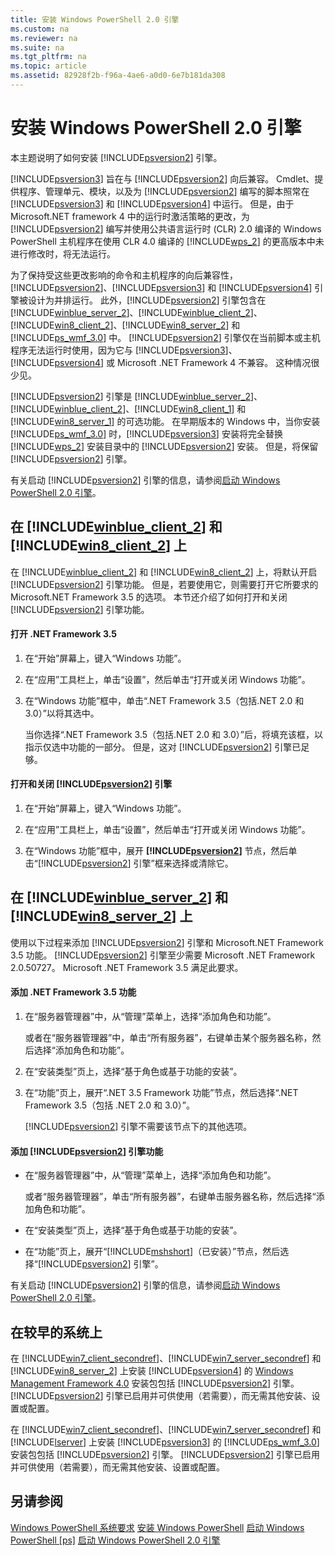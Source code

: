 ```yaml
---
title: 安装 Windows PowerShell 2.0 引擎
ms.custom: na
ms.reviewer: na
ms.suite: na
ms.tgt_pltfrm: na
ms.topic: article
ms.assetid: 82928f2b-f96a-4ae6-a0d0-6e7b181da308
---
```

# 安装 Windows PowerShell 2.0 引擎
本主题说明了如何安装 [!INCLUDE[psversion2](../Token/psversion2_md.md)] 引擎。

[!INCLUDE[psversion3](../Token/psversion3_md.md)] 旨在与 [!INCLUDE[psversion2](../Token/psversion2_md.md)] 向后兼容。 Cmdlet、提供程序、管理单元、模块，以及为 [!INCLUDE[psversion2](../Token/psversion2_md.md)] 编写的脚本照常在 [!INCLUDE[psversion3](../Token/psversion3_md.md)] 和 [!INCLUDE[psversion4](../Token/psversion4_md.md)] 中运行。 但是，由于 Microsoft.NET framework 4 中的运行时激活策略的更改，为 [!INCLUDE[psversion2](../Token/psversion2_md.md)] 编写并使用公共语言运行时 (CLR) 2.0 编译的 Windows PowerShell 主机程序在使用 CLR 4.0 编译的 [!INCLUDE[wps_2](../Token/wps_2_md.md)] 的更高版本中未进行修改时，将无法运行。

为了保持受这些更改影响的命令和主机程序的向后兼容性，[!INCLUDE[psversion2](../Token/psversion2_md.md)]、[!INCLUDE[psversion3](../Token/psversion3_md.md)] 和 [!INCLUDE[psversion4](../Token/psversion4_md.md)] 引擎被设计为并排运行。 此外，[!INCLUDE[psversion2](../Token/psversion2_md.md)] 引擎包含在 [!INCLUDE[winblue_server_2](../Token/winblue_server_2_md.md)]、[!INCLUDE[winblue_client_2](../Token/winblue_client_2_md.md)]、[!INCLUDE[win8_client_2](../Token/win8_client_2_md.md)]、[!INCLUDE[win8_server_2](../Token/win8_server_2_md.md)] 和 [!INCLUDE[ps_wmf_3.0](../Token/ps_wmf_3.0_md.md)] 中。 [!INCLUDE[psversion2](../Token/psversion2_md.md)] 引擎仅在当前脚本或主机程序无法运行时使用，因为它与 [!INCLUDE[psversion3](../Token/psversion3_md.md)]、[!INCLUDE[psversion4](../Token/psversion4_md.md)] 或 Microsoft .NET Framework 4 不兼容。 这种情况很少见。

[!INCLUDE[psversion2](../Token/psversion2_md.md)] 引擎是 [!INCLUDE[winblue_server_2](../Token/winblue_server_2_md.md)]、[!INCLUDE[winblue_client_2](../Token/winblue_client_2_md.md)]、[!INCLUDE[win8_client_1](../Token/win8_client_1_md.md)] 和 [!INCLUDE[win8_server_1](../Token/win8_server_1_md.md)] 的可选功能。 在早期版本的 Windows 中，当你安装 [!INCLUDE[ps_wmf_3.0](../Token/ps_wmf_3.0_md.md)] 时，[!INCLUDE[psversion3](../Token/psversion3_md.md)] 安装将完全替换 [!INCLUDE[wps_2](../Token/wps_2_md.md)] 安装目录中的 [!INCLUDE[psversion2](../Token/psversion2_md.md)] 安装。 但是，将保留 [!INCLUDE[psversion2](../Token/psversion2_md.md)] 引擎。

有关启动 [!INCLUDE[psversion2](../Token/psversion2_md.md)] 引擎的信息，请参阅[启动 Windows PowerShell 2.0 引擎](../Topic/Starting-the-Windows-PowerShell-2.0-Engine.md)。

## 在 [!INCLUDE[winblue_client_2](../Token/winblue_client_2_md.md)] 和 [!INCLUDE[win8_client_2](../Token/win8_client_2_md.md)] 上
在 [!INCLUDE[winblue_client_2](../Token/winblue_client_2_md.md)] 和 [!INCLUDE[win8_client_2](../Token/win8_client_2_md.md)] 上，将默认开启 [!INCLUDE[psversion2](../Token/psversion2_md.md)] 引擎功能。 但是，若要使用它，则需要打开它所要求的 Microsoft.NET Framework 3.5 的选项。 本节还介绍了如何打开和关闭 [!INCLUDE[psversion2](../Token/psversion2_md.md)] 引擎功能。

#### 打开 .NET Framework 3.5

1.  在“开始”屏幕上，键入“Windows 功能”。

2.  在“应用”工具栏上，单击“设置”，然后单击“打开或关闭 Windows 功能”。

3.  在“Windows 功能”框中，单击“.NET Framework 3.5（包括.NET 2.0 和 3.0）”以将其选中。

    当你选择“.NET Framework 3.5（包括.NET 2.0 和 3.0）”后，将填充该框，以指示仅选中功能的一部分。 但是，这对 [!INCLUDE[psversion2](../Token/psversion2_md.md)] 引擎已足够。

#### 打开和关闭 [!INCLUDE[psversion2](../Token/psversion2_md.md)] 引擎

1.  在“开始”屏幕上，键入“Windows 功能”。

2.  在“应用”工具栏上，单击“设置”，然后单击“打开或关闭 Windows 功能”。

3.  在“Windows 功能”框中，展开 **[!INCLUDE[psversion2](../Token/psversion2_md.md)]** 节点，然后单击“[!INCLUDE[psversion2](../Token/psversion2_md.md)] 引擎”框来选择或清除它。

## 在 [!INCLUDE[winblue_server_2](../Token/winblue_server_2_md.md)] 和 [!INCLUDE[win8_server_2](../Token/win8_server_2_md.md)] 上
使用以下过程来添加 [!INCLUDE[psversion2](../Token/psversion2_md.md)] 引擎和 Microsoft.NET Framework 3.5 功能。 [!INCLUDE[psversion2](../Token/psversion2_md.md)] 引擎至少需要 Microsoft .NET Framework 2.0.50727。 Microsoft .NET Framework 3.5 满足此要求。

#### 添加 .NET Framework 3.5 功能

1.  在“服务器管理器”中，从“管理”菜单上，选择“添加角色和功能”。

    或者在“服务器管理器”中，单击“所有服务器”，右键单击某个服务器名称，然后选择“添加角色和功能”。

2.  在“安装类型”页上，选择“基于角色或基于功能的安装”。

3.  在“功能”页上，展开“.NET 3.5 Framework 功能”节点，然后选择“.NET Framework 3.5（包括 .NET 2.0 和 3.0）”。

    [!INCLUDE[psversion2](../Token/psversion2_md.md)] 引擎不需要该节点下的其他选项。

#### 添加 [!INCLUDE[psversion2](../Token/psversion2_md.md)] 引擎功能

-   在“服务器管理器”中，从“管理”菜单上，选择“添加角色和功能”。

    或者“服务器管理器”，单击“所有服务器”，右键单击服务器名称，然后选择“添加角色和功能”。

-   在“安装类型”页上，选择“基于角色或基于功能的安装”。

-   在“功能”页上，展开“[!INCLUDE[mshshort](../Token/mshshort_md.md)]（已安装）”节点，然后选择“[!INCLUDE[psversion2](../Token/psversion2_md.md)] 引擎”。

有关启动 [!INCLUDE[psversion2](../Token/psversion2_md.md)] 引擎的信息，请参阅[启动 Windows PowerShell 2.0 引擎](../Topic/Starting-the-Windows-PowerShell-2.0-Engine.md)。

## 在较早的系统上
在 [!INCLUDE[win7_client_secondref](../Token/win7_client_secondref_md.md)]、[!INCLUDE[win7_server_secondref](../Token/win7_server_secondref_md.md)] 和 [!INCLUDE[win8_server_2](../Token/win8_server_2_md.md)] 上安装 [!INCLUDE[psversion4](../Token/psversion4_md.md)] 的 [Windows Management Framework 4.0](http://go.microsoft.com/fwlink/?LinkID=293881) 安装包包括 [!INCLUDE[psversion2](../Token/psversion2_md.md)] 引擎。 [!INCLUDE[psversion2](../Token/psversion2_md.md)] 引擎已启用并可供使用（若需要），而无需其他安装、设置或配置。

在 [!INCLUDE[win7_client_secondref](../Token/win7_client_secondref_md.md)]、[!INCLUDE[win7_server_secondref](../Token/win7_server_secondref_md.md)] 和 [!INCLUDE[lserver](../Token/lserver_md.md)] 上安装 [!INCLUDE[psversion3](../Token/psversion3_md.md)] 的 [!INCLUDE[ps_wmf_3.0](../Token/ps_wmf_3.0_md.md)] 安装包包括 [!INCLUDE[psversion2](../Token/psversion2_md.md)] 引擎。 [!INCLUDE[psversion2](../Token/psversion2_md.md)] 引擎已启用并可供使用（若需要），而无需其他安装、设置或配置。

## 另请参阅
[Windows PowerShell 系统要求](../Topic/Windows-PowerShell-System-Requirements.md)
[安装 Windows PowerShell](../Topic/Installing-Windows-PowerShell.md)
[启动 Windows PowerShell [ps]](assetId:///8ec8c2d7-8e7c-4722-a3d2-498fe5739a8e)
[启动 Windows PowerShell 2.0 引擎](../Topic/Starting-the-Windows-PowerShell-2.0-Engine.md)



<!--HONumber=Apr16_HO1-->


